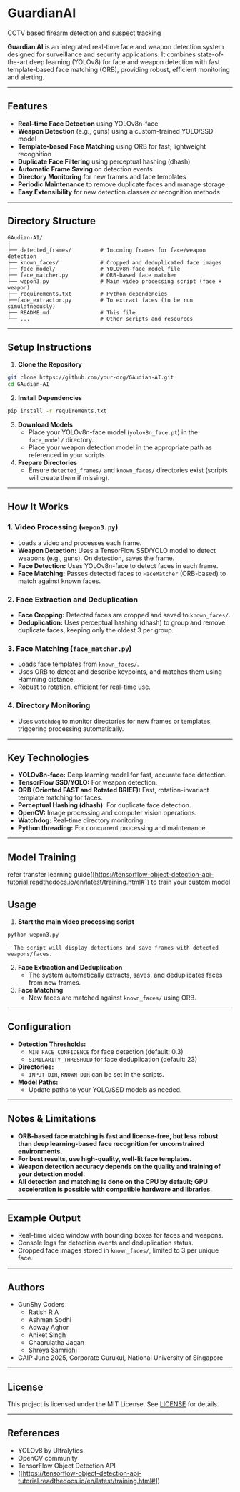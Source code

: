 # GuardianAI
CCTV based firearm detection and suspect tracking



**Guardian AI** is an integrated real-time face and weapon detection system designed for surveillance and security applications. It combines state-of-the-art deep learning (YOLOv8) for face and weapon detection with fast template-based face matching (ORB), providing robust, efficient monitoring and alerting.

---

## Features

- **Real-time Face Detection** using YOLOv8n-face
- **Weapon Detection** (e.g., guns) using a custom-trained YOLO/SSD model
- **Template-based Face Matching** using ORB for fast, lightweight recognition
- **Duplicate Face Filtering** using perceptual hashing (dhash)
- **Automatic Frame Saving** on detection events
- **Directory Monitoring** for new frames and face templates
- **Periodic Maintenance** to remove duplicate faces and manage storage
- **Easy Extensibility** for new detection classes or recognition methods

---

## Directory Structure

```
GAudian-AI/
│
├── detected_frames/         # Incoming frames for face/weapon detection
├── known_faces/             # Cropped and deduplicated face images
├── face_model/              # YOLOv8n-face model file
├── face_matcher.py          # ORB-based face matcher
├── wepon3.py                # Main video processing script (face + weapon)
├── requirements.txt         # Python dependencies
├──face_extractor.py         # To extract faces (to be run simulatneously)
├── README.md                # This file
└── ...                      # Other scripts and resources
```


---

## Setup Instructions

1. **Clone the Repository**

```bash
git clone https://github.com/your-org/GAudian-AI.git
cd GAudian-AI
```

2. **Install Dependencies**

```bash
pip install -r requirements.txt
```

3. **Download Models**
    - Place your YOLOv8n-face model (`yolov8n_face.pt`) in the `face_model/` directory.
    - Place your weapon detection model in the appropriate path as referenced in your scripts.
4. **Prepare Directories**
    - Ensure `detected_frames/` and `known_faces/` directories exist (scripts will create them if missing).

---

## How It Works

### 1. **Video Processing (`wepon3.py`)**

- Loads a video and processes each frame.
- **Weapon Detection:**
Uses a TensorFlow SSD/YOLO model to detect weapons (e.g., guns). On detection, saves the frame.
- **Face Detection:**
Uses YOLOv8n-face to detect faces in each frame.
- **Face Matching:**
Passes detected faces to `FaceMatcher` (ORB-based) to match against known faces.


### 2. **Face Extraction and Deduplication**

- **Face Cropping:**
Detected faces are cropped and saved to `known_faces/`.
- **Deduplication:**
Uses perceptual hashing (dhash) to group and remove duplicate faces, keeping only the oldest 3 per group.


### 3. **Face Matching (`face_matcher.py`)**

- Loads face templates from `known_faces/`.
- Uses ORB to detect and describe keypoints, and matches them using Hamming distance.
- Robust to rotation, efficient for real-time use.


### 4. **Directory Monitoring**

- Uses `watchdog` to monitor directories for new frames or templates, triggering processing automatically.

---

## Key Technologies

- **YOLOv8n-face:** Deep learning model for fast, accurate face detection.
- **TensorFlow SSD/YOLO:** For weapon detection.
- **ORB (Oriented FAST and Rotated BRIEF):** Fast, rotation-invariant template matching for faces.
- **Perceptual Hashing (dhash):** For duplicate face detection.
- **OpenCV:** Image processing and computer vision operations.
- **Watchdog:** Real-time directory monitoring.
- **Python threading:** For concurrent processing and maintenance.

---
## Model Training
refer transfer learning guide([https://tensorflow-object-detection-api-tutorial.readthedocs.io/en/latest/training.html#]) to train your custom model
## Usage

1. **Start the main video processing script**

```bash
python wepon3.py
```

    - The script will display detections and save frames with detected weapons/faces.
2. **Face Extraction and Deduplication**
    - The system automatically extracts, saves, and deduplicates faces from new frames.
3. **Face Matching**
    - New faces are matched against `known_faces/` using ORB.

---

## Configuration

- **Detection Thresholds:**
    - `MIN_FACE_CONFIDENCE` for face detection (default: 0.3)
    - `SIMILARITY_THRESHOLD` for face deduplication (default: 23)
- **Directories:**
    - `INPUT_DIR`, `KNOWN_DIR` can be set in the scripts.
- **Model Paths:**
    - Update paths to your YOLO/SSD models as needed.

---

## Notes \& Limitations

- **ORB-based face matching is fast and license-free, but less robust than deep learning-based face recognition for unconstrained environments.**
- **For best results, use high-quality, well-lit face templates.**
- **Weapon detection accuracy depends on the quality and training of your detection model.**
- **All detection and matching is done on the CPU by default; GPU acceleration is possible with compatible hardware and libraries.**

---

## Example Output

- Real-time video window with bounding boxes for faces and weapons.
- Console logs for detection events and deduplication status.
- Cropped face images stored in `known_faces/`, limited to 3 per unique face.

---

## Authors

- GunShy Coders
     - Ratish R A
     - Ashman Sodhi
     - Adway Aghor
     - Aniket Singh
     - Chaarulatha Jagan
     - Shreya Samridhi
- GAIP June 2025, Corporate Gurukul, National University of Singapore


---

## License

This project is licensed under the MIT License. See [LICENSE](LICENSE) for details.

---

## References

- YOLOv8 by Ultralytics
- OpenCV community
- TensorFlow Object Detection API
- ([https://tensorflow-object-detection-api-tutorial.readthedocs.io/en/latest/training.html#]) 



